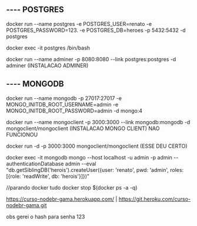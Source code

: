 ## ---- POSTGRES
docker run --name postgres -e POSTGRES_USER=renato -e POSTGRES_PASSWORD=123. -e POSTGRES_DB=heroes -p 5432:5432 -d postgres

docker exec -it postgres /bin/bash

docker run --name adminer -p 8080:8080 --link postgres:postgres -d adminer (INSTALACAO ADMINER)

## ---- MONGODB
docker run --name mongodb -p 27017:27017 -e MONGO_INITDB_ROOT_USERNAME=admin -e MONGO_INITDB_ROOT_PASSWORD=admin -d mongo:4

docker run --name mongoclient -p 3000:3000 --link mongodb:mongodb -d mongoclient/mongoclient (INSTALACAO MONGO CLIENT) NAO FUNCIONOU

docker run -d -p 3000:3000 mongoclient/mongoclient (ESSE DEU CERTO)



docker exec -it mongodb mongo --host localhost -u admin -p admin --authenticationDatabase admin --eval "db.getSiblingDB('herois').createUser({user: 'renato', pwd: 'admin', roles: [{role: 'readWrite', db: 'herois'}]})"

//parando docker tudo
docker stop $(docker ps -a -q)

https://curso-nodebr-gama.herokuapp.com/ | https://git.heroku.com/curso-nodebr-gama.git


obs
gerei o hash para senha 123